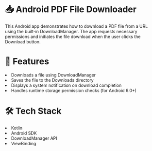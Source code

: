 # 📥 Android PDF File Downloader
This Android app demonstrates how to download a PDF file from a URL using the built-in DownloadManager. The app requests necessary permissions and initiates the file download when the user clicks the Download button. 

# 🚀 Features
<li>Downloads a file using DownloadManager
<li>Saves the file to the Downloads directory
<li>Displays a system notification on download completion
<li>Handles runtime storage permission checks (for Android 6.0+)

# 🛠️ Tech Stack
<li>Kotlin
<li>Android SDK
<li>DownloadManager API
<li>ViewBinding


